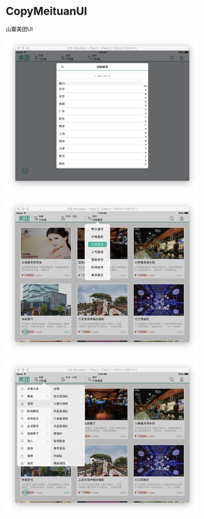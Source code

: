 # CopyMeituanUI
山寨美团UI

![image](https://github.com/JasonliEio/CopyMeituan/blob/master/images/1.png?raw=true)

![image](https://github.com/JasonliEio/CopyMeituan/blob/master/images/2.png?raw=true)

![image](https://github.com/JasonliEio/CopyMeituan/blob/master/images/3.png?raw=true)
